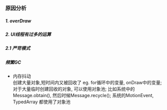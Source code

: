 ### 原因分析

##### 1. overDraw
##### 2. UI线程有过多的运算
##### 2.1 严苛模式

##### 频繁GC
  - 内存抖动    
    创建大量对象,短时间内又被回收了
    eg. for循环中的变量, onDraw中的变量;
    对于大量临时创建回收的对象, 可以使用对象池; 比如系统中的 Message.obtain(), 然后时候Message.recycle(); 系统的MotionEvent, TypedArray 都使用了对象池
